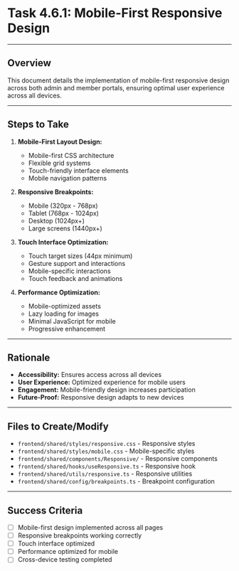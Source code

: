 # Task 4.6.1: Mobile-First Responsive Design

---

## Overview
This document details the implementation of mobile-first responsive design across both admin and member portals, ensuring optimal user experience across all devices.

---

## Steps to Take
1. **Mobile-First Layout Design:**
   - Mobile-first CSS architecture
   - Flexible grid systems
   - Touch-friendly interface elements
   - Mobile navigation patterns

2. **Responsive Breakpoints:**
   - Mobile (320px - 768px)
   - Tablet (768px - 1024px)
   - Desktop (1024px+)
   - Large screens (1440px+)

3. **Touch Interface Optimization:**
   - Touch target sizes (44px minimum)
   - Gesture support and interactions
   - Mobile-specific interactions
   - Touch feedback and animations

4. **Performance Optimization:**
   - Mobile-optimized assets
   - Lazy loading for images
   - Minimal JavaScript for mobile
   - Progressive enhancement

---

## Rationale
- **Accessibility:** Ensures access across all devices
- **User Experience:** Optimized experience for mobile users
- **Engagement:** Mobile-friendly design increases participation
- **Future-Proof:** Responsive design adapts to new devices

---

## Files to Create/Modify
- `frontend/shared/styles/responsive.css` - Responsive styles
- `frontend/shared/styles/mobile.css` - Mobile-specific styles
- `frontend/shared/components/Responsive/` - Responsive components
- `frontend/shared/hooks/useResponsive.ts` - Responsive hook
- `frontend/shared/utils/responsive.ts` - Responsive utilities
- `frontend/shared/config/breakpoints.ts` - Breakpoint configuration

---

## Success Criteria
- [ ] Mobile-first design implemented across all pages
- [ ] Responsive breakpoints working correctly
- [ ] Touch interface optimized
- [ ] Performance optimized for mobile
- [ ] Cross-device testing completed 